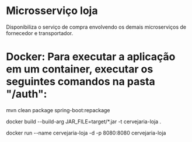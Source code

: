 # Microsserviço loja

Disponibiliza o serviço de compra envolvendo os demais microserviços de fornecedor e transportador.


# Docker: Para executar a aplicação em um container, executar os seguintes comandos na pasta "/auth":

mvn clean package spring-boot:repackage

docker build --build-arg JAR_FILE=target/*.jar -t cervejaria-loja .

docker run --name cervejaria-loja -d -p 8080:8080 cervejaria-loja
